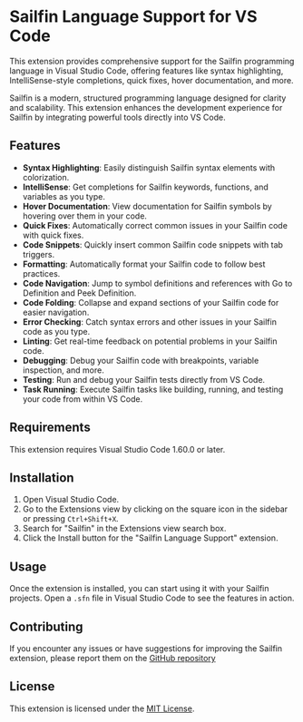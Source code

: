 # Sailfin Language Support for VS Code

This extension provides comprehensive support for the Sailfin programming language in Visual Studio Code, offering features like syntax highlighting, IntelliSense-style completions, quick fixes, hover documentation, and more.

Sailfin is a modern, structured programming language designed for clarity and scalability. This extension enhances the development experience for Sailfin by integrating powerful tools directly into VS Code.

## Features

- **Syntax Highlighting**: Easily distinguish Sailfin syntax elements with colorization.
- **IntelliSense**: Get completions for Sailfin keywords, functions, and variables as you type.
- **Hover Documentation**: View documentation for Sailfin symbols by hovering over them in your code.
- **Quick Fixes**: Automatically correct common issues in your Sailfin code with quick fixes.
- **Code Snippets**: Quickly insert common Sailfin code snippets with tab triggers.
- **Formatting**: Automatically format your Sailfin code to follow best practices.
- **Code Navigation**: Jump to symbol definitions and references with Go to Definition and Peek Definition.
- **Code Folding**: Collapse and expand sections of your Sailfin code for easier navigation.
- **Error Checking**: Catch syntax errors and other issues in your Sailfin code as you type.
- **Linting**: Get real-time feedback on potential problems in your Sailfin code.
- **Debugging**: Debug your Sailfin code with breakpoints, variable inspection, and more.
- **Testing**: Run and debug your Sailfin tests directly from VS Code.
- **Task Running**: Execute Sailfin tasks like building, running, and testing your code from within VS Code.

## Requirements

This extension requires Visual Studio Code 1.60.0 or later.

## Installation

1. Open Visual Studio Code.
2. Go to the Extensions view by clicking on the square icon in the sidebar or pressing `Ctrl+Shift+X`.
3. Search for "Sailfin" in the Extensions view search box.
4. Click the Install button for the "Sailfin Language Support" extension.

## Usage

Once the extension is installed, you can start using it with your Sailfin projects. Open a `.sfn` file in Visual Studio Code to see the features in action.

## Contributing

If you encounter any issues or have suggestions for improving the Sailfin extension, please report them on the [GitHub repository](https://github.com/SailfinIO/sailfin)

## License

This extension is licensed under the [MIT License](LICENSE).
